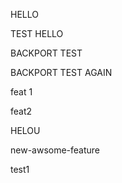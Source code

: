 HELLO

TEST HELLO

BACKPORT TEST

BACKPORT TEST AGAIN

feat 1

feat2

HELOU

new-awsome-feature

test1